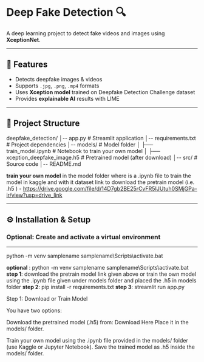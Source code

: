 # Deep Fake Detection 🔍

A deep learning project to detect fake videos and images using **XceptionNet**.

---

## 📌 Features
- Detects deepfake images & videos  
- Supports `.jpg`, `.png`, `.mp4` formats  
- Uses **Xception model** trained on Deepfake Detection Challenge dataset  
- Provides **explainable AI** results with LIME  

---

## 📂 Project Structure
deepfake_detection/
│-- app.py # Streamlit application
│-- requirements.txt # Project dependencies
│-- models/ # Model folder
│ ├── train_model.ipynb # Notebook to train your own model
│ ├── xception_deepfake_image.h5 # Pretrained model (after download)
│-- src/ # Source code
│-- README.md

**train your own model** in the model folder where is a .ipynb file to train the model in kaggle and with it dataset
link to download the pretrain model (i.e. .h5 ) - https://drive.google.com/file/d/14D7gb2BE25rCvFR5IJUtuh0SMjGPa-ir/view?usp=drive_link

---

## ⚙️ Installation & Setup

### **Optional**: Create and activate a virtual environment
---
python -m venv samplename
samplename\Scripts\activate.bat


**optional** :  python -m venv samplename
            samplename\Scripts\activate.bat   
   **step 1**: download the pretrain model link given above or train the own model using the .ipynb file given under models folder and placed the .h5 in models folder    **step 2**: pip install -r requirements.txt
   **step 3**: streamlit run app.py

Step 1: Download or Train Model

You have two options:

Download the pretrained model (.h5) from:
Download Here
Place it in the models/ folder.

Train your own model using the .ipynb file provided in the models/ folder (use Kaggle or Jupyter Notebook).
Save the trained model as .h5 inside the models/ folder.          
